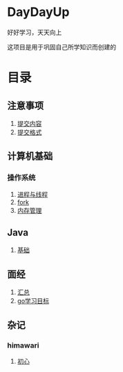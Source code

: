 <!--
 * @Description: 
 * @Author: Alone
 * @Date: 2022-03-29 22:31:37
 * @LastEditors: Alone
 * @LastEditTime: 2022-03-29 22:41:42
-->
# DayDayUp
好好学习，天天向上

这项目是用于巩固自己所学知识而创建的

# 目录

## 注意事项
1. [提交内容](./notice/content.md)
2. [提交格式](./notice/commitFormat.md)

## 计算机基础

### 操作系统

1. [进程与线程](./os/ProcessAndThread.md)
2. [fork](./os/Fork.md)
3. [内存管理](./os/MemoryManagement.md)

## Java

1. [基础](./java/basic/basic.md)

## 面经
1. [汇总](./interviewExperience/summary.md)
2. [go学习目标](./interviewExperience/goRequirement.md)

## 杂记

### himawari
1. [初心](./daily/himawari/initialCommit.md)
